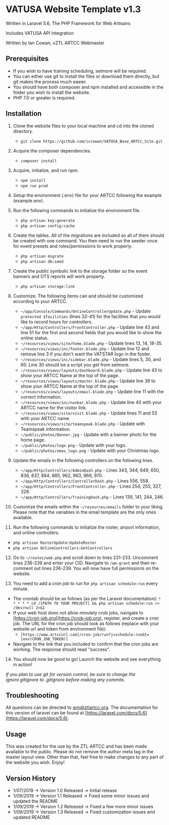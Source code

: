 VATUSA Website Template v1.3
============================

Written in Laravel 5.6, The PHP Framework for Web Artisans

Includes VATUSA API Integration

Written by Ian Cowan, vZTL ARTCC Webmaster

Prerequisites
--------------
- If you wish to have training scheduling, setmore will be required.
- You can either use git to install the files or download them directly, but git makes the process much easier.
- You should have both composer and npm installed and accessible in the folder you wish to install the website.
- PHP 7.0 or greater is required.

Installation
------------

1. Clone the website files to your local machine and cd into the cloned directory.
   - `git clone https://github.com/iccowan/VATUSA_Base_ARTCC_Site.git`

2. Acquire the composer dependencies.
   - `composer install`

3. Acquire, initialize, and run npm.
   - `npm install`
   - `npm run prod`

4. Setup the environment (.env) file for your ARTCC following the example (example.env).

5. Run the following commands to initialize the environment file.
   - `php artisan key:generate`
   - `php artisan config:cache`

6. Create the tables. All of the migrations are included so all of them should be created with one command. You then need to run the seeder once for event presets and roles/permissions to work properly.
   - `php artisan migrate`
   - `php artisan db:seed`

7. Create the public symbolic link to the storage folder so the event banners and OTS reports will work properly.
   - `php artisan storage:link`

8. Customize. The following items can and should be customized according to your ARTCC.
   - `~/app/Console/Commands/OnlineControllerUpdate.php` - Update `protected $facilities` (lines 32-41) for the facilities that you would like to record hours for controllers.
   - `~/app/Http/Controllers/FrontController.php` - Update line 43 and line 51 for the first and second fields that you would like to show the online status.
   - `~/resources/views/site/home.blade.php` - Update lines 13, 14, 18-35.
   - `~/resources/views/inc/footer.blade.php` - Update line 12 and remove line 3 if you don't want the VATSTAR logo in the footer.
   - `~/resources/views/inc/sidebar.blade.php` - Update lines 5, 30, and 60. Line 30 should be a script you get from setmore.
   - `~/resources/views/layouts/dashboard.blade.php` - Update line 43 to show your ARTCC Name at the top of the page.
   - `~/resources/views/layouts/master.blade.php` - Update line 39 to show your ARTCC Name at the top of the page.
   - `~/resources/views/layouts/email.blade.php` - Update line 11 with the correct information.
   - `~/resources/views/inc/navbar.blade.php` - Update line 40 with your ARTCC name for the visitor link.
   - `~/resources/views/site/visit.blade.php` - Update lines 11 and 53 with your ARTCC name.
   - `~/resources/views/site/teamspeak.blade.php` - Update with Teamspeak information.
   - `~/public/photos/Banner.jpg` - Update with a banner photo for the home page.
   - `~/public/photos/logo.png` - Update with your logo.
   - `~/public/photos/xmas_logo.png` - Update with your Christmas logo.

9. Update the emails in the following controllers on the following lines.
   - `~/app/Http/Controllers/AdminDash.php` - Lines 343, 344, 649, 650, 836, 837, 884, 885, 962, 963, 969, 970.
   - `~/app/Http/Controllers/ControllerDash.php` - Lines 556, 558.
   - `~/app/Http/Controllers/FrontController.php` - Lines 254, 255, 327, 328.
   - `~/app/Http/Controllers/TrainingDash.php` - Lines 139, 141, 244, 246.

10. Customize the emails within the `~/resources/emails` folder to your liking. Please note that the variables in the email template are the only ones available.

11. Run the following commands to initialize the roster, airport information, and online controllers.
   - `php artisan RosterUpdate:UpdateRoster`
   - `php artisan OnlineControllers:GetControllers`

12. Go to `~/routes/web.php` and scroll down to lines 231-233. Uncomment lines 236-239 and enter your CID. Navigate to `/wm-grant` and then re-comment out lines 236-239. You will now have full permissions on the website.

13. You need to add a cron job to run for `php artisan schedule:run` every minute.
   - The crontab should be as follows (as per the Laravel documentation): `* * * * * cd /[PATH TO YOUR PROJECT] && php artisan schedule:run >> /dev/null 2>&1`
   - If your web host does not allow minutely crob jobs, navigate to [https://cron-job.org](https://crob-job.org), register, and create a cron job. The URL for the cron job should look as follows (replace with your website url and token from environment file):
     - `[https://www.artccurl.com]/cron-job/run?j=schedule:run&t=[env(CRON_JOB_TOKEN)]`
   - Navigate to the link that you included to confirm that the cron jobs are working. The response should read "success".

14. You should now be good to go! Launch the website and see everything in action!

*If you plan to use git for version control, be sure to change the ignore.gitignore to .gitignore before making any commits.*

Troubleshooting
---------------
All questions can be directed to [wm@ztlartcc.org](mailto:wm@ztlartcc.org). The documentation for this version of laravel can be found at [https://laravel.com/docs/5.6](https://laravel.com/docs/5.6).

Usage
-----
This was created for the use by the ZTL ARTCC and has been made available to the public. Please do not remove the author meta tag in the master layout view. Other than that, feel free to make changes to any part of the website you wish. Enjoy!

Version History
---------------
- 1/07/2019 -> Version 1.0 Released -> Initial release
- 1/09/2019 -> Version 1.1 Released -> Fixed some minor issues and updated the README
- 1/09/2019 -> Version 1.2 Released -> Fixed a few more minor issues
- 1/09/2019 -> Version 1.3 Released -> Fixed customization issues and updated README
